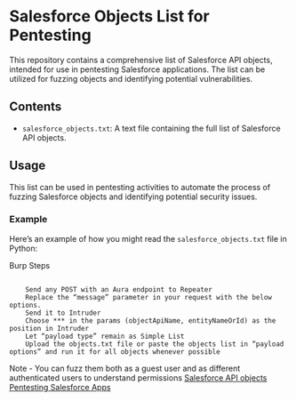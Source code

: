 # Salesforce Objects List for Pentesting

This repository contains a comprehensive list of Salesforce API objects, intended for use in pentesting Salesforce applications. The list can be utilized for fuzzing objects and identifying potential vulnerabilities.

## Contents

- `salesforce_objects.txt`: A text file containing the full list of Salesforce API objects.

## Usage

This list can be used in pentesting activities to automate the process of fuzzing Salesforce objects and identifying potential security issues.

### Example

Here’s an example of how you might read the `salesforce_objects.txt` file in Python:

Burp Steps

```

    Send any POST with an Aura endpoint to Repeater
    Replace the “message” parameter in your request with the below options.
    Send it to Intruder
    Choose *** in the params (objectApiName, entityNameOrId) as the position in Intruder
    Let “payload type” remain as Simple List
    Upload the objects.txt file or paste the objects list in “payload options” and run it for all objects whenever possible
```

Note - You can fuzz them both as a guest user and as different authenticated users to understand permissions
[Salesforce API objects](https://developer.salesforce.com/docs/atlas.en-us.object_reference.meta/object_reference/sforce_api_objects_list.htm)
[Pentesting Salesforce Apps](https://infosecwriteups.com/in-simple-words-pen-testing-salesforce-saas-application-part-2-fuzz-exploit-eefae11ba5ae)

